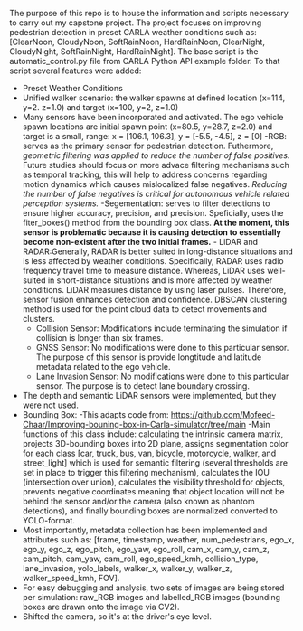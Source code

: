 The purpose of this repo is to house the information and scripts necessary to carry out my capstone project. 
The project focuses on improving pedestrian detection in preset CARLA weather conditions such as: [ClearNoon, CloudyNoon, SoftRainNoon, HardRainNoon, ClearNight, CloudyNight, SoftRainNight, HardRainNight]. 
The base script is the automatic_control.py file from CARLA Python API example folder. To that script several features were added:
  - Preset Weather Conditions
  - Unified walker scenario: the walker spawns at defined location (x=114, y=2. z=1.0) and target (x=100, y=2, z=1.0)
  - Many sensors have been incorporated and activated. The ego vehicle spawn locations are initial spawn point (x=80.5, y=28.7, z=2.0) and target is a small, range: x = [106.1, 106.3], y = [-5.5, -4.5], z = [0]
        -RGB: serves as the primary sensor for pedestrian detection. Futhermore, *geometric filtering was applied to reduce the number of false positives.* Future studies should focus on more advace filtering mechanisms such as temporal tracking, this will help to address concerns regarding motion dynamics which causes mislocalized false negatives. *Reducing the number of false negatives is critical for autonomous vehicle related perception systems.*
        -Segementation: serves to filter detections to ensure higher accuracy, precision, and precision. Speficially, uses the fiter_boxes() method from the bounding box class. **At the moment, this sensor is problematic because it is causing detection to essentially become non-existent after the two initial frames.**
        - LiDAR and RADAR:Generally, RADAR is better suited in long-distance situations and is less affected by weather conditions. Specifically, RADAR uses radio frequency travel time to measure distance. Whereas, LiDAR uses well-suited in short-distance situations and is more affected by weather conditions. LiDAR measures distance by using laser pulses. Therefore, sensor fusion enhances detection and confidence. DBSCAN clustering method is used for the point cloud data to detect movements and clusters.
       - Collision Sensor: Modifications include terminating the simulation if collision is longer than six frames.
       - GNSS Sensor: No modifications were done to this particular sensor. The purpose of this sensor is provide longtitude and latitude metadata related to the ego vehicle.
       - Lane Invasion Sensor: No modifications were done to this particular sensor. The purpose is to detect lane boundary crossing.
   - The depth and semantic LiDAR sensors were implemented, but they were not used.
   - Bounding Box:
        -This adapts code from:  https://github.com/Mofeed-Chaar/Improving-bouning-box-in-Carla-simulator/tree/main
                -Main functions of this class include: calculating the intrinsic camera matrix, projects 3D-bounding boxes into 2D plane, assigns segmentation color for each class [car, truck, bus, van, bicycle, motorcycle, walker, and street_light] which is used for semantic filtering (several thresholds are set in place to trigger this filtering mechanism), calculates the IOU (intersection over union), calculates the visibility threshold for objects, prevents negative coordinates meaning that object location will not be behind the sensor and/or the camera (also known as phantom detections), and finally bounding boxes are normalized converted to YOLO-format. 
  - Most importantly, metadata collection has been implemented and attributes such as: [frame, timestamp, weather, num_pedestrians, ego_x, ego_y, ego_z, ego_pitch, ego_yaw, ego_roll, cam_x, cam_y, cam_z, cam_pitch, cam_yaw, cam_roll, ego_speed_kmh, collision_type, lane_invasion, yolo_labels, walker_x, walker_y, walker_z, walker_speed_kmh, FOV].
  - For easy debugging and analysis, two sets of images are being stored per simulation: raw_RGB images and labelled_RGB images (bounding boxes are drawn onto the image via CV2).
  - Shifted the camera, so it's at the driver's eye level.
